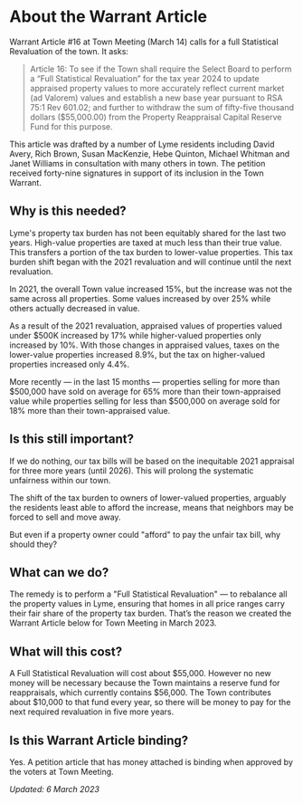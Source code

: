 # About the Warrant Article

Warrant Article #16 at Town Meeting (March 14) calls for a full Statistical Revaluation of the town. It asks:

<style>blockquote{  border-left: 3px solid #ccc; padding-left: 10px;}</style>

> Article 16: To see if the Town shall require the Select Board to perform a “Full Statistical Revaluation” for the tax year 2024 to update appraised property values to more accurately reflect current market (ad Valorem) values and establish a new base year pursuant to RSA 75:1 Rev 601.02; and further to withdraw the sum of fifty-five thousand dollars (\$55,000.00) from the Property Reappraisal Capital Reserve Fund for this purpose.

This article was drafted by a number of Lyme residents including David Avery, Rich Brown, Susan MacKenzie, Hebe Quinton, Michael Whitman and Janet Williams in consultation with many others in town. The petition received forty-nine signatures in support of its inclusion in the Town Warrant.

## Why is this needed?

Lyme's property tax burden has not been equitably shared for the last two years.
High-value properties are taxed at much less than their true value.
This transfers a portion of the tax burden to lower-value properties.
This tax burden shift began with the 2021 revaluation and will
continue until the next revaluation.

In 2021, the overall Town value increased 15%, but the increase
was not the same across all properties.
Some values increased by over 25% while others actually decreased in value.

As a result of the 2021 revaluation, appraised values of properties
valued under \$500K increased by 17% while higher-valued properties only increased by 10%.
With those changes in appraised values, taxes on the lower-value properties increased 8.9%,
but the tax on higher-valued properties increased only 4.4%.

More recently &mdash; in the last 15 months &mdash; properties selling
for more than \$500,000 have sold on average for 65% more than
their town-appraised value while properties selling for less than \$500,000
on average sold for 18% more than their town-appraised value.

<!--
The following chart of those 44 recent sales shows how the inequity
continues from the 2021 revaluation into this year.

<img style="max-width:90%; margin-left:auto; margin-right:auto; display:block; height:auto"
src="./images/Appraised-vs-Sales Price-v6.png" >
-->

## Is this still important?

If we do nothing, our tax bills will be based on the
inequitable 2021 appraisal for three more years (until 2026).
This will prolong the systematic unfairness within our town.

The shift of the tax burden to owners of lower-valued properties,
arguably the residents least able to afford the increase,
means that neighbors may be forced to sell and move away.

But even if a property owner could "afford" to pay
the unfair tax bill, why should they?

## What can we do?

The remedy is to perform a "Full Statistical Revaluation" &mdash;
to rebalance all the property values in Lyme, ensuring that
homes in all price ranges carry their fair share of the property tax burden.
That’s the reason we created the Warrant Article below for Town Meeting in March 2023.

## What will this cost?

A Full Statistical Revaluation will cost about \$55,000.
However no new money will be necessary because
the Town maintains a reserve fund for reappraisals, which currently contains \$56,000.
The Town contributes about \$10,000 to that fund every year,
so there will be money to pay for the next required revaluation in five more years.

## Is this Warrant Article binding?

Yes. A petition article that has money attached is binding
when approved by the voters at Town Meeting.

_Updated: 6 March 2023_
